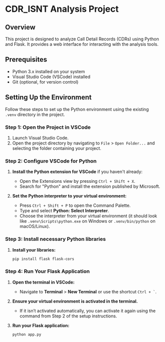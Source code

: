 # CDR_ISNT Analysis Project

## Overview

This project is designed to analyze Call Detail Records (CDRs) using Python and Flask. It provides a web interface for interacting with the analysis tools.

## Prerequisites

- Python 3.x installed on your system
- Visual Studio Code (VSCode) installed
- Git (optional, for version control)

## Setting Up the Environment

Follow these steps to set up the Python environment using the existing `.venv` directory in the project.

### Step 1: Open the Project in VSCode

1. Launch Visual Studio Code.
2. Open the project directory by navigating to `File` > `Open Folder...` and selecting the folder containing your project.

### Step 2: Configure VSCode for Python

1. **Install the Python extension for VSCode** if you haven't already:
   - Open the Extensions view by pressing `Ctrl + Shift + X`.
   - Search for "Python" and install the extension published by Microsoft.

2. **Set the Python interpreter to your virtual environment:**
   - Press `Ctrl + Shift + P` to open the Command Palette.
   - Type and select **Python: Select Interpreter**.
   - Choose the interpreter from your virtual environment (it should look like `.venv\Scripts\python.exe` on Windows or `.venv/bin/python` on macOS/Linux).

### Step 3: Install necessary Python libraries

1. **Install your libraries:**
   
   ```bash
   pip install flask flask-cors

### Step 4: Run Your Flask Application

1. **Open the terminal in VSCode:**
   - Navigate to **Terminal** > **New Terminal** or use the shortcut `` Ctrl + ` ``.

2. **Ensure your virtual environment is activated in the terminal.**
   - If it isn’t activated automatically, you can activate it again using the command from Step 2 of the setup instructions.

3. **Run your Flask application:**
   ```bash
   python app.py


